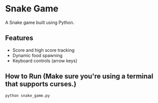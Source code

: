 # Snake Game

A Snake game built using Python.

## Features
- Score and high score tracking
- Dynamic food spawning
- Keyboard controls (arrow keys)

## How to Run (Make sure you're using a terminal that supports curses.)

```bash
python snake_game.py
